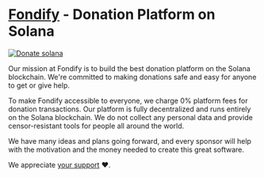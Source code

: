 # [Fondify](https://fondify.app) - Donation Platform on Solana

[![Donate solana](https://img.shields.io/static/v1?label=Fondify&message=Donate%20%24SOL&color=blueviolet)](https://fondify.app/to/6VQrjDVzTowND3PAwL8tSg6jK9xhAZ55g9UK5QDJ7A6W)

Our mission at Fondify is to build the best donation platform on the Solana blockchain. We're committed to making donations safe and easy for anyone to get or give help.

To make Fondify accessible to everyone, we charge 0% platform fees for donation transactions. Our platform is fully decentralized and runs entirely on the Solana blockchain. We do not collect any personal data and provide censor-resistant tools for people all around the world.

We have many ideas and plans going forward, and every sponsor will help with the motivation and the money needed to create this great software.

We appreciate [your support](https://fondify.app/to/9qjvN4GZf78M2JsLUxXUNQWnDo96s12Zzzkzoo8cFpqw) ❤️.
